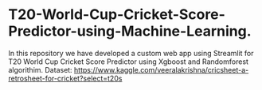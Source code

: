 # T20-World-Cup-Cricket-Score-Predictor-using-Machine-Learning.
In this repository we have developed a custom web app using Streamlit for T20 World Cup Cricket Score Predictor using Xgboost and Randomforest algorithim.
Dataset: https://www.kaggle.com/veeralakrishna/cricsheet-a-retrosheet-for-cricket?select=t20s

